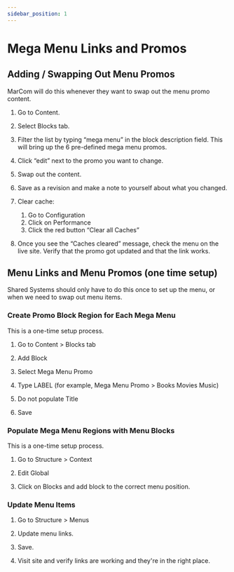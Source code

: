 ```yaml
---
sidebar_position: 1
---
```


# Mega Menu Links and Promos

## Adding / Swapping Out Menu Promos

MarCom will do this whenever they want to swap out the menu promo content.

1. Go to Content.

1. Select Blocks tab.

1. Filter the list by typing “mega menu” in the block description field. This will bring up the 6 pre-defined mega menu promos.

1. Click “edit” next to the promo you want to change.

1. Swap out the content.

1. Save as a revision and make a note to yourself about what you changed.

1. Clear cache:
   1. Go to Configuration
   1. Click on Performance
   1. Click the red button “Clear all Caches”

1. Once you see the “Caches cleared” message, check the menu on the live site. Verify that the promo got updated and that the link works.

## Menu Links and Menu Promos (one time setup)

Shared Systems should only have to do this once to set up the menu, or when we need to swap out menu items.

### Create Promo Block Region for Each Mega Menu

This is a one-time setup process.

1. Go to Content > Blocks tab

1. Add Block

1. Select Mega Menu Promo

1. Type LABEL (for example, Mega Menu Promo > Books Movies Music)

1. Do not populate Title

1. Save

### Populate Mega Menu Regions with Menu Blocks

This is a one-time setup process.

1. Go to Structure > Context

1. Edit Global

1. Click on Blocks and add block to the correct menu position.

### Update Menu Items

1. Go to Structure > Menus

1. Update menu links.

1. Save.

1. Visit site and verify links are working and they're in the right place.
